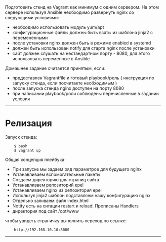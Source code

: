 Подготовить стенд на Vagrant как минимум с одним сервером. На этом сервере используя Ansible необходимо развернуть nginx со следующими условиями:
- необходимо использовать модуль yum/apt
- конфигурационные файлы должны быть взяты из шаблона jinja2 с перемененными
- после установки nginx должен быть в режиме enabled в systemd
- должен быть использован notify для старта nginx после установки
- сайт должен слушать на нестандартном порту - 8080, для этого использовать переменные в Ansible

Домашнее задание считается принятым, если:
- предоставлен Vagrantfile и готовый playbook/роль ( инструкция по запуску стенда, если посчитаете необходимым )
- после запуска стенда nginx доступен на порту 8080
- при написании playbook/роли соблюдены перечисленные в задании условия

-------------------------------------------------------
# Релизация

Запуск стенда:

		$ bash
		$ vagrant up

Общая концепция плейбука:
- При запуске мы задаем ряд параметров для будущего nginx
- Устанавливаем вспомогательные пакеты
- Создаем директорию для страниц сайта
- Устанавливаем репозиторий epel 
- Устанавливаем nginx из репозитория epel
- Используя jinja2 шаблон подставляем нашу конфигурацию nginx
- Отдельно заливаем файл index.html
- Notity есть на ситации restart и reload. Прописаны Handlers
- директория под сайт /opt/www


чтобы увидеть страничку выполнить переход по ссылке:

		http://192.168.10.10:8080

---
